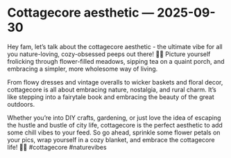 # Cottagecore aesthetic — 2025-09-30

Hey fam, let’s talk about the cottagecore aesthetic - the ultimate vibe for all you nature-loving, cozy-obsessed peeps out there! 🌿✨ Picture yourself frolicking through flower-filled meadows, sipping tea on a quaint porch, and embracing a simpler, more wholesome way of living.

From flowy dresses and vintage overalls to wicker baskets and floral decor, cottagecore is all about embracing nature, nostalgia, and rural charm. It’s like stepping into a fairytale book and embracing the beauty of the great outdoors.

Whether you’re into DIY crafts, gardening, or just love the idea of escaping the hustle and bustle of city life, cottagecore is the perfect aesthetic to add some chill vibes to your feed. So go ahead, sprinkle some flower petals on your pics, wrap yourself in a cozy blanket, and embrace the cottagecore life! 🌻💫 #cottagecore #naturevibes